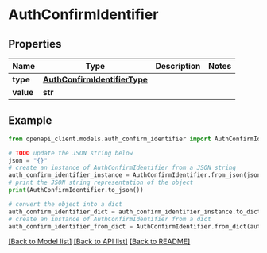 # AuthConfirmIdentifier


## Properties

Name | Type | Description | Notes
------------ | ------------- | ------------- | -------------
**type** | [**AuthConfirmIdentifierType**](AuthConfirmIdentifierType.md) |  | 
**value** | **str** |  | 

## Example

```python
from openapi_client.models.auth_confirm_identifier import AuthConfirmIdentifier

# TODO update the JSON string below
json = "{}"
# create an instance of AuthConfirmIdentifier from a JSON string
auth_confirm_identifier_instance = AuthConfirmIdentifier.from_json(json)
# print the JSON string representation of the object
print(AuthConfirmIdentifier.to_json())

# convert the object into a dict
auth_confirm_identifier_dict = auth_confirm_identifier_instance.to_dict()
# create an instance of AuthConfirmIdentifier from a dict
auth_confirm_identifier_from_dict = AuthConfirmIdentifier.from_dict(auth_confirm_identifier_dict)
```
[[Back to Model list]](../README.md#documentation-for-models) [[Back to API list]](../README.md#documentation-for-api-endpoints) [[Back to README]](../README.md)


